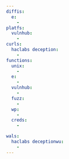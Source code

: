 ```yaml
---
diffis:
  e:
    -
platfs:
  vulnhub:
    -
curls:
  haclabs deception:
    -
functions:
  unix:
    -
  e:
    -
  vulnhub:
    -
  fuzz:
    -
  wp:
    -
  creds:
    -

wals:
  haclabs deceptionwu:
    -
---
```

